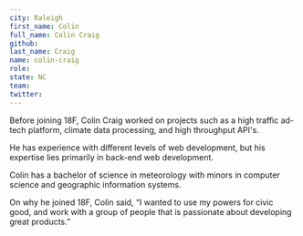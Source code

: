 ```yaml
---
city: Raleigh
first_name: Colin
full_name: Colin Craig
github: 
last_name: Craig
name: colin-craig
role: 
state: NC
team: 
twitter: 
---
```


Before joining 18F, Colin Craig worked on projects such as a high traffic ad-tech platform, climate data processing, and high throughput API's. 

He has experience with different levels of web development, but his expertise lies primarily in back-end web development. 

Colin has a bachelor of science in meteorology with minors in computer science and geographic information systems. 

On why he joined 18F, Colin said, “I wanted to use my powers for civic good, and work with a group of people that is passionate about developing great products.”
